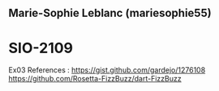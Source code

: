 ## Marie-Sophie Leblanc (mariesophie55)
# SIO-2109
Ex03
References : https://gist.github.com/gardejo/1276108
https://github.com/Rosetta-FizzBuzz/dart-FizzBuzz

